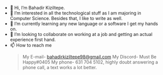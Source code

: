 - 👋 Hi, I’m Bahadir Kiziltepe.
- 👀 I’m interested in all the technological stuff as I am majoring in Computer Science. Besides that, I like to write as well.
- 🌱 I’m currently learning any new language or a software I get my hands on.
- 💞️ I’m looking to collaborate on working at a job and getting an actual experience first hand.
- 📫 How to reach me
  > My E-mail- bahadirkiziltepe98@gmail.com
  > My Discord- Must Be Happy#0405
  > My phone- 631 704 5102, highly doubt answering a phone call, a text works a lot better.

<!---
BahadirKiziltepe/BahadirKiziltepe is a ✨ special ✨ repository because its `README.md` (this file) appears on your GitHub profile.
You can click the Preview link to take a look at your changes.
--->
